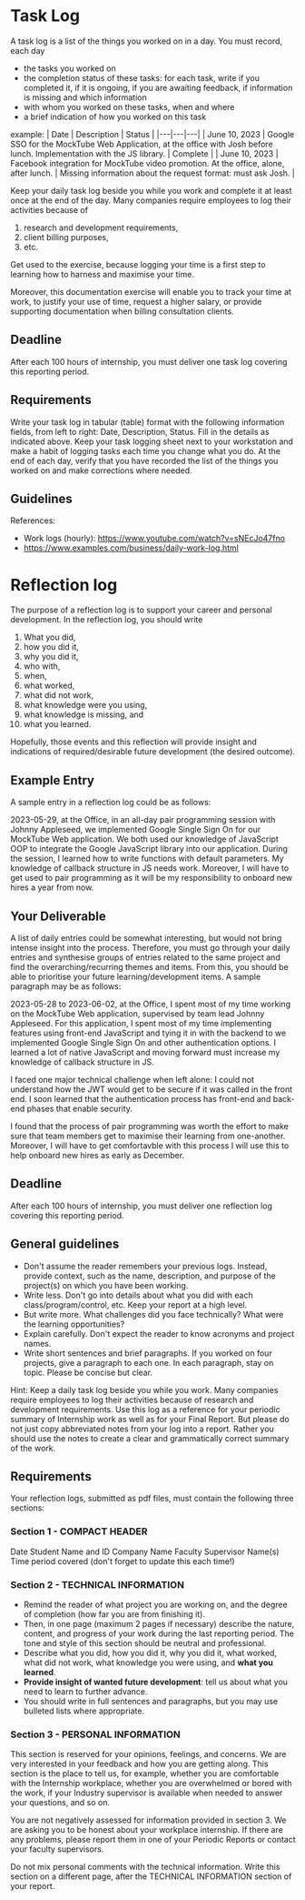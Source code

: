 # Task Log

A task log is a list of the things you worked on in a day. You must record, each day
- the tasks you worked on
- the completion status of these tasks: for each task, write if you completed it, if it is ongoing, if you are awaiting feedback, if information is missing and which information
- with whom you worked on these tasks, when and where
- a brief indication of how you worked on this task

example:
| Date  | Description  | Status  |
|---|---|---|
| June 10, 2023 | Google SSO for the MockTube Web Application, at the office with Josh before lunch. Implementation with the JS library. | Complete  |
| June 10, 2023 | Facebook integration for MockTube video promotion. At the office, alone, after lunch.  | Missing information about the request format: must ask Josh. |

Keep your daily task log beside you while you work and complete it at least once at the end of the day. Many companies require employees to log their activities because of
1. research and development requirements,
2. client billing purposes,
3. etc.

Get used to the exercise, because logging your time is a first step to learning how to harness and maximise your time.

Moreover, this documentation exercise will enable you to track your time at work, to justify your use of time, request a higher salary, or provide supporting documentation when billing consultation clients.

## Deadline

After each 100 hours of internship, you must deliver one task log covering this reporting period.

## Requirements

Write your task log in tabular (table) format with the following information fields, from left to right: Date, Description, Status. Fill in the details as indicated above. Keep your task logging sheet next to your workstation and make a habit of logging tasks each time you change what you do. At the end of each day, verify that you have recorded the list of the things you worked on and make corrections where needed.

## Guidelines

References:
- Work logs (hourly): https://www.youtube.com/watch?v=sNEcJo47fno
- https://www.examples.com/business/daily-work-log.html


# Reflection log

The purpose of a reflection log is to support your career and personal development. In the reflection log, you should write
1. What you did,
2. how you did it, 
3. why you did it, 
4. who with, 
5. when, 
6. what worked, 
7. what did not work, 
8. what knowledge were you using,
9. what knowledge is missing, and 
10. what you learned.

Hopefully, those events and this reflection will provide insight and indications of required/desirable future development (the desired outcome).
## Example Entry

A sample entry in a reflection log could be as follows:

2023-05-29, at the Office, in an all-day pair programming session with Johnny Appleseed, we implemented Google Single Sign On for our MockTube Web application. We both used our knowledge of JavaScript OOP to integrate the Google JavaScript library into our application.  During the session, I learned how to write functions with default parameters. My knowledge of callback structure in JS needs work. Moreover, I will have to get used to pair programming as it will be my responsibility to onboard new hires a year from now.

## Your Deliverable

A list of daily entries could be somewhat interesting, but would not bring intense insight into the process. Therefore, you must go through your daily entries and synthesise groups of entries related to the same project and find the overarching/recurring themes and items. From this, you should be able to prioritise your future learning/development items. A sample paragraph may be as follows:

2023-05-28 to 2023-06-02, at the Office, I spent most of my time working on the MockTube Web application, supervised by team lead Johnny Appleseed. For this application, I spent most of my time implementing features using front-end JavaScript and tying it in with the backend to we implemented Google Single Sign On and other authentication options. I learned a lot of native JavaScript and moving forward must increase my knowledge of callback structure in JS. 

I faced one major technical challenge when left alone: I could not understand how the JWT would get to be secure if it was called in the front end. I soon learned that the authentication process has front-end and back-end phases that enable security.

I found that the process of pair programming was worth the effort to make sure that team members get to maximise their learning from one-another. Moreover, I will have to get comfortavble with this process I will use this to help onboard new hires as early as December.

## Deadline

After each 100 hours of internship, you must deliver one reflection log covering this reporting period.

## General guidelines

- Don't assume the reader remembers your previous logs. Instead, provide context, such as the name, description, and purpose of the project(s) on which you have been working.
- Write less. Don't go into details about what you did with each class/program/control, etc. Keep your report at a high level.
- But write more. What challenges did you face technically? What were the learning opportunities?
- Explain carefully. Don't expect the reader to know acronyms and project names.
- Write short sentences and brief paragraphs. If you worked on four projects, give a paragraph to each one. In each paragraph, stay on topic. Please be concise but clear.

Hint: Keep a daily task log beside you while you work. Many companies require employees to log their activities because of research and development requirements. Use this log as a reference for your periodic summary of Internship work as well as for your Final Report. But please do not just copy abbreviated notes from your log into a report. Rather you should use the notes to create a clear and grammatically correct summary of the work. 

## Requirements

Your reflection logs, submitted as pdf files, must contain the following three sections: 

### Section 1 - COMPACT HEADER 

Date 
Student Name and ID 
Company Name 
Faculty Supervisor Name(s) 
Time period covered (don't forget to update this each time!) 

### Section 2 - TECHNICAL INFORMATION 

- Remind the reader of what project you are working on, and the degree of completion (how far you are from finishing it). 
- Then, in one page (maximum 2 pages if necessary) describe the nature, content, and progress of your work during the last reporting period. The tone and style of this section should be neutral and professional. 
- Describe what you did, how you did it, why you did it, what worked, what did not work, what knowledge you were using, and **what you learned**.
- **Provide insight of wanted future development**: tell us about what you need to learn to further advance.
- You should write in full sentences and paragraphs, but you may use bulleted lists where appropriate.

### Section 3 - PERSONAL INFORMATION

This section is reserved for your opinions, feelings, and concerns. We are very interested in your feedback and how you are getting along. This section is the place to tell us, for example, whether you are comfortable with the Internship workplace, whether you are overwhelmed or bored with the work, if your Industry supervisor is available when needed to answer your questions, and so on. 

You are not negatively assessed for information provided in section 3. We are asking you to be honest about your workplace internship. If there are any problems, please report them in one of your Periodic Reports or contact your faculty supervisors. 

Do not mix personal comments with the technical information. Write this section on a different page, after the TECHNICAL INFORMATION section of your report.

